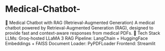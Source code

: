 # Medical-Chatbot-
🏥 Medical Chatbot with RAG (Retrieval-Augmented Generation) A medical chatbot powered by Retrieval-Augmented Generation (RAG), designed to provide fast and context-aware responses from medical PDFs.  🔧 Tech Stack LLMs: Groq-hosted LLaMA 3  RAG Pipeline: LangChain + HuggingFace Embeddings + FAISS  Document Loader: PyPDFLoader  Frontend: Streamlit
